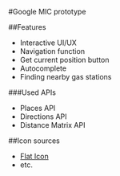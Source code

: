 #Google MIC prototype

##Features
* Interactive UI/UX
* Navigation function
* Get current position button
* Autocomplete
* Finding nearby gas stations

###Used APIs
* Places API
* Directions API
* Distance Matrix API

##Icon sources
* [Flat Icon](http://www.flaticon.com/)
* etc.
